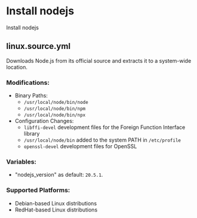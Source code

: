 # Install nodejs
Install nodejs

## linux.source.yml
Downloads Node.js from its official source and extracts it to a system-wide location.

### Modifications:
- Binary Paths:
  - `/usr/local/node/bin/node`
  - `/usr/local/node/bin/npm`
  - `/usr/local/node/bin/npx`
- Configuration Changes:
  - `libffi-devel` development files for the Foreign Function Interface library
  - `/usr/local/node/bin` added to the system PATH in `/etc/profile`
  - `openssl-devel` development files for OpenSSL

### Variables:
- "nodejs_version" as default: `20.5.1`.

### Supported Platforms:
- Debian-based Linux distributions
- RedHat-based Linux distributions